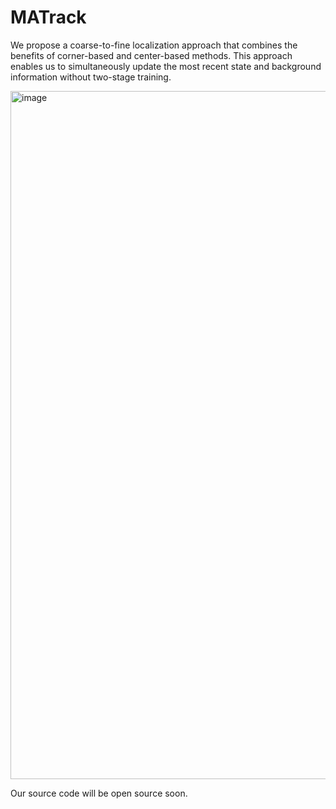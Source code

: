 # MATrack
We propose a coarse-to-fine localization approach that combines the benefits of corner-based and center-based methods. This approach enables us to simultaneously update the most recent state and background information without two-stage training.

<img width="1101" alt="image" src="https://github.com/wpfnlp/MATrack/assets/47095734/0ca78491-4ef0-4212-9fdb-bad30b00985b">

Our source code will be open source soon.
